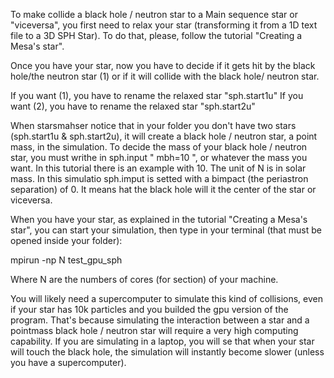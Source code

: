 To make collide a black hole / neutron star to a Main sequence star or "viceversa", you first need to relax your star (transforming it from a 1D text file to a 3D SPH Star). To do that, please, follow the tutorial "Creating a Mesa's star".

Once you have your star, now you have to decide if it gets hit by the black hole/the neutron star (1) or if it will collide with the black hole/ neutron star.

If you want (1), you have to rename the relaxed star "sph.start1u"
If you want (2), you have to rename the relaxed star "sph.start2u"

When starsmahser notice that in your folder you don't have two stars (sph.start1u & sph.start2u), it will create a black hole / neutron star, a point mass, in the simulation. To decide the mass of your black hole / neutron star, you must writhe in sph.input  " mbh=10 ", or whatever the mass you want. In this tutorial there is an example with 10. The unit of N is in solar mass. 
In this simulatio sph.imput is setted with a bimpact (the periastron separation) of 0. It means hat the black hole will it the center of the star or viceversa.

When you have your star, as explained in the tutorial "Creating a Mesa's star", you can start your simulation, then type in your terminal (that must be opened inside your folder):

mpirun -np N test_gpu_sph


Where N are the numbers of cores (for section) of your machine.

You will likely need a supercomputer to simulate this kind of collisions, even if your star has 10k particles and you builded the gpu version of the program. That's because simulating the interaction between a star and a pointmass black hole / neutron star will require  a very high computing capability. If you are simulating in a laptop, you will se that when your star will touch the black hole, the simulation will instantly become slower (unless you have a supercomputer).
